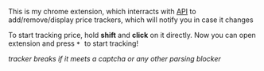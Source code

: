 This is my chrome extension, which interracts with [API](https://github.com/Vanodium/PriceTracker-API) to add/remove/display price trackers, which will notify you in case it changes

To start tracking price, hold **shift** and **click** on it directly. Now you can open extension and press <img width="12" alt="**+**" src="https://github.com/user-attachments/assets/74a6b41d-5fed-4180-9da6-359a34fa3d91"> to start tracking!

*tracker breaks if it meets a captcha or any other parsing blocker*
